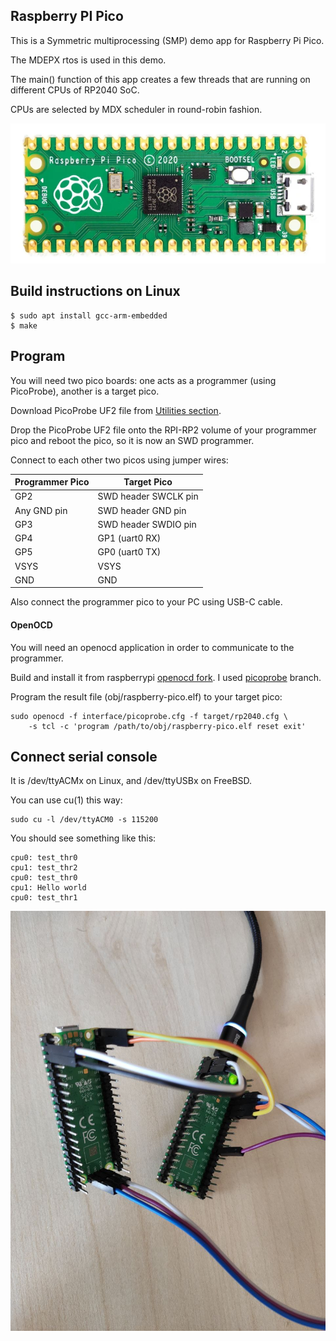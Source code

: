 ## Raspberry PI Pico

This is a Symmetric multiprocessing (SMP) demo app for Raspberry Pi Pico.

The MDEPX rtos is used in this demo.

The main() function of this app creates a few threads that are running on different CPUs of RP2040 SoC.

CPUs are selected by MDX scheduler in round-robin fashion.

![pico](https://raw.githubusercontent.com/machdep/raspberrypi-pico/master/images/pico.png)

## Build instructions on Linux
    $ sudo apt install gcc-arm-embedded
    $ make

## Program

You will need two pico boards: one acts as a programmer (using PicoProbe), another is a target pico.

Download PicoProbe UF2 file from [Utilities section](https://www.raspberrypi.org/documentation/rp2040/getting-started/#board-specifications).

Drop the PicoProbe UF2 file onto the RPI-RP2 volume of your programmer pico and reboot the pico, so it is now an SWD programmer.

Connect to each other two picos using jumper wires:

| Programmer Pico | Target Pico                |
| --------------- | -------------------------- |
| GP2             | SWD header SWCLK pin       |
| Any GND pin     | SWD header GND pin         |
| GP3             | SWD header SWDIO pin       |
| GP4             | GP1 (uart0 RX)             |
| GP5             | GP0 (uart0 TX)             |
| VSYS            | VSYS                       |
| GND             | GND                        |

Also connect the programmer pico to your PC using USB-C cable.

#### OpenOCD

You will need an openocd application in order to communicate to the programmer.

Build and install it from raspberrypi [openocd fork](https://github.com/raspberrypi/openocd/). I used [picoprobe](https://github.com/raspberrypi/openocd/tree/picoprobe) branch.

Program the result file (obj/raspberry-pico.elf) to your target pico:

```
sudo openocd -f interface/picoprobe.cfg -f target/rp2040.cfg \
    -s tcl -c 'program /path/to/obj/raspberry-pico.elf reset exit'
```

## Connect serial console

It is /dev/ttyACMx on Linux, and /dev/ttyUSBx on FreeBSD.

You can use cu(1) this way:
```
sudo cu -l /dev/ttyACM0 -s 115200
```

You should see something like this:

```
cpu0: test_thr0
cpu1: test_thr2
cpu0: test_thr0
cpu1: Hello world
cpu0: test_thr1
```

![pico](https://raw.githubusercontent.com/machdep/raspberrypi-pico/master/images/pico.jpg)
